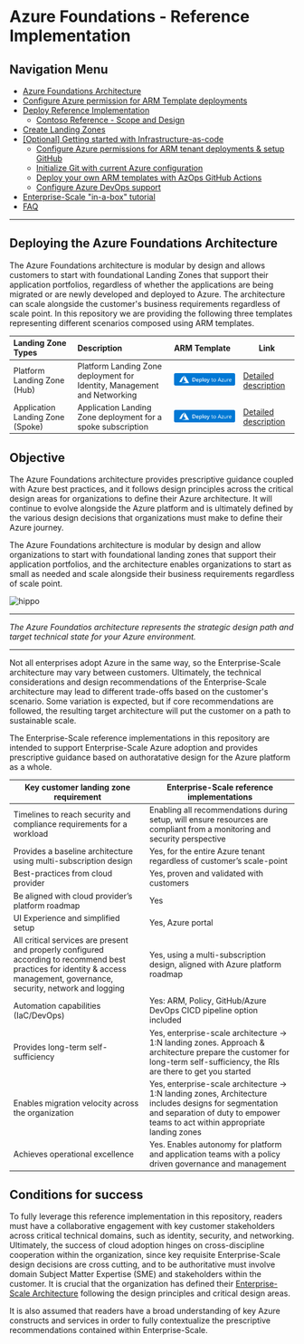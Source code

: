 # Azure Foundations - Reference Implementation

## Navigation Menu

* [Azure Foundations Architecture](./docs/Azure-Foundations-Architecture.md)
* [Configure Azure permission for ARM Template deployments](./docs/Azure-Foundations-azure.md)
* [Deploy Reference Implementation](./docs/Azure-Foundations-Deploy-reference-implentations.md)
  * [Contoso Reference - Scope and Design](./docs/reference/contoso/Readme.md)
* [Create Landing Zones](./docs/Azure-Foundations-Deploy-landing-zones.md)
* [[Optional] Getting started with Infrastructure-as-code](./docs/Deploy/getting-started.md)
  * [Configure Azure permissions for ARM tenant deployments & setup GitHub](./docs/Deploy/setup-github.md)
  * [Initialize Git with current Azure configuration](./docs/Deploy/discover-environment.md)
  * [Deploy your own ARM templates with AzOps GitHub Actions](./docs/Deploy/deploy-new-arm.md)
  * [Configure Azure DevOps support](./docs/Deploy/setup-azuredevops.md)
* [Enterprise-Scale "in-a-box" tutorial](./docs/enterprise-scale-iab/README.md)
* [FAQ](./docs/EnterpriseScale-FAQ.md)

---

## Deploying the Azure Foundations Architecture

The Azure Foundations architecture is modular by design and allows customers to start with foundational Landing Zones that support their application portfolios, regardless of whether the applications are being migrated or are newly developed and deployed to Azure. The architecture can scale alongside the customer's business requirements regardless of scale point. In this repository we are providing the following three templates representing different scenarios composed using ARM templates.

| Landing Zone Types | Description | ARM Template | Link |
|:-------------------------|:-------------|:-------------|------|
| Platform Landing Zone (Hub) | Platform Landing Zone deployment for Identity, Management and Networking |[![Deploy To Azure](https://raw.githubusercontent.com/Azure/azure-quickstart-templates/master/1-CONTRIBUTION-GUIDE/images/deploytoazure.svg?sanitize=true)](https://portal.azure.com/#blade/Microsoft_Azure_CreateUIDef/CustomDeploymentBlade/uri/https%3A%2F%2Fraw.githubusercontent.com%2Ftulpy%2FAzureFoundations%2Fmaster%2FarmTemplates%2Fhub.json/createUIDefinitionUri/https%3A%2F%2Fraw.githubusercontent.com%2Ftulpy%2FAzureFoundations%2Fmaster%2FarmTemplates%2Fportal-hub.json) | [Detailed description](./docs/reference/contoso/Readme.md) |
| Application Landing Zone (Spoke) | Application Landing Zone deployment for a spoke subscription |[![Deploy To Azure](https://raw.githubusercontent.com/Azure/azure-quickstart-templates/master/1-CONTRIBUTION-GUIDE/images/deploytoazure.svg?sanitize=true)](https://portal.azure.com/#blade/Microsoft_Azure_CreateUIDef/CustomDeploymentBlade/uri/https%3A%2F%2Fraw.githubusercontent.com%2Ftulpy%2FAzureFoundations%2Fmaster%2FarmTemplates%2Fspoke.json/createUIDefinitionUri/https%3A%2F%2Fraw.githubusercontent.com%2Ftulpy%2FAzureFoundations%2Fmaster%2FarmTemplates%2Fportal-spoke.json) | [Detailed description](./docs/reference/adventureworks/README.md) |

## Objective

The Azure Foundations architecture provides prescriptive guidance coupled with Azure best practices, and it follows design principles across the critical design areas for organizations to define their Azure architecture. It will continue to evolve alongside the Azure platform and is ultimately defined by the various design decisions that organizations must make to define their Azure journey. 

The Azure Foundations architecture is modular by design and allow organizations to start with foundational landing zones that support their application portfolios, and the architecture enables organizations to start as small as needed and scale alongside their business requirements regardless of scale point.

![hippo](./ESLZ.gif)

---

_The Azure Foundatios architecture represents the strategic design path and target technical state for your Azure environment._

---

Not all enterprises adopt Azure in the same way, so the Enterprise-Scale architecture may vary between customers. Ultimately, the technical considerations and design recommendations of the Enterprise-Scale architecture may lead to different trade-offs based on the customer's scenario. Some variation is expected, but if core recommendations are followed, the resulting target architecture will put the customer on a path to sustainable scale.

The Enterprise-Scale reference implementations in this repository are intended to support Enterprise-Scale Azure adoption and provides prescriptive guidance based on authoratative design for the Azure platform as a whole.

| Key customer landing zone requirement | Enterprise-Scale reference implementations |
|----------------------------------------------------------------------------------|-----------------------------------------------------------------------------------------------------------------------------------------------------------------------------------------------------------------------------------------------------|
| Timelines to reach security and compliance requirements for a workload | Enabling all recommendations during setup, will ensure resources are compliant from a monitoring and security perspective |
| Provides a baseline architecture using multi-subscription design | Yes, for the entire Azure tenant regardless of customer’s scale-point |
| Best-practices from cloud provider | Yes, proven and validated with customers |
| Be aligned with cloud provider’s platform roadmap | Yes |
| UI Experience and simplified setup | Yes, Azure portal |
| All critical services are present and properly configured according to recommend best practices for identity & access management, governance, security, network and logging | Yes, using a multi-subscription design, aligned with Azure platform roadmap |
| Automation capabilities (IaC/DevOps) | Yes: ARM, Policy, GitHub/Azure DevOps CICD pipeline option included |
| Provides long-term self-sufficiency | Yes, enterprise-scale architecture -> 1:N landing zones. Approach & architecture prepare the customer for long-term self-sufficiency, the RIs are there to get you started |
| Enables migration velocity across the organization | Yes, enterprise-scale architecture -> 1:N landing zones, Architecture includes designs for segmentation and separation of duty to empower teams to act within appropriate landing zones |
| Achieves operational excellence | Yes. Enables autonomy for platform and application teams with a policy driven governance and management |

## Conditions for success

To fully leverage this reference implementation in this repository, readers must have a collaborative engagement with key customer stakeholders across critical technical domains, such as identity, security, and networking. Ultimately, the success of cloud adoption hinges on cross-discipline cooperation within the organization, since key requisite Enterprise-Scale design decisions are cross cutting, and to be authoritative must involve domain Subject Matter Expertise (SME) and stakeholders within the customer. It is crucial that the organization has defined their [Enterprise-Scale Architecture](./docs/EnterpriseScale-Architecture.md) following the design principles and critical design areas.

It is also assumed that readers have a broad understanding of key Azure constructs and services in order to fully contextualize the prescriptive recommendations contained within Enterprise-Scale.